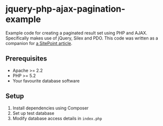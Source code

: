 # jquery-php-ajax-pagination-example

Example code for creating a paginated result set using PHP and AJAX. Specifically makes use of jQuery, Silex and PDO. This code was written as a companion for [a SitePoint article](http://www.sitepoint.com/pagination-jquery-ajax-php/).

## Prerequisites

- Apache >= 2.2
- PHP >= 5.2
- Your favourite database software

## Setup

1. Install dependencies using Composer
2. Set up test database
3. Modify database access details in `index.php`
